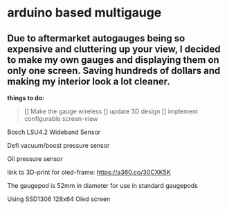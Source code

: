 # arduino based multigauge
## Due to aftermarket autogauges being so expensive and cluttering up your view, I decided to make my own gauges and displaying them on only one screen. Saving hundreds of dollars and making my interior look a lot cleaner.

**things to do:**
> [] Make the gauge wireless
> [] update 3D design
> [] implement configurable screen-view


Bosch LSU4.2 Wideband Sensor

Defi vacuum/boost pressure sensor

Oil pressure sensor


link to 3D-print for oled-frame: https://a360.co/30CXK5K
 
The gaugepod is 52mm in diameter for use in standard gaugepods

Using SSD1306 128x64 Oled screen


